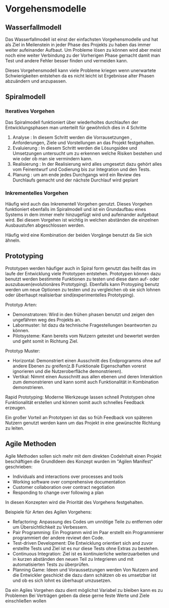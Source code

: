# Vorgehensmodelle



## Wasserfallmodell

Das Wasserfallmodell ist einst der einfachsten Vorgehensmodelle und hat als Ziel in Meilenstein in jeder Phase des Projekts zu haben das immer weiter aufeinander Aufbaut. Um Probleme lösen zu können wird aber meist noch eine weiter Verbindung zu der Vorherigen Phase gemacht damit man Test und andere Fehler besser finden und vermeiden kann. 

Dieses Vorgehensmodell kann viele Probleme kriegen wenn unerwartete Schwierigkeiten entstehen da es nicht leicht ist Ergebnisse alter Phasen abzuändern und anzupassen.

## Spiralmodell

### Iteratives Vorgehen

Das Spiralmodell funktioniert über wiederholtes durchlaufen der Entwicklungsphasen man unterteilt für gewöhnlich dies in 4 Schritte

1. Analyse : In diesem Schritt werden die Vorrausetzungen , Anforderungen, Ziele und Vorstellungen an das Projekt festgehalten.
2. Evaluierung : In diesem Schritt werden die Lösungsidee und Umsetzungen untersucht um zu erkennen welche Risiken bestehen und wie oder ob man sie vermindern kann.
3. Realisierung : In der Realisierung wird alles umgesetzt dazu gehört alles vom Feinentwurf und Codierung bis zur Integration und den Tests.
4. Planung : um am ende jedes Durchgangs wird ein Review des Durchlaufs gemacht und der nächste Durchlauf wird geplant

### Inkrementelles Vorgehen

Häufig wird auch das Inkrementell Vorgehen genutzt. Dieses Vorgehen funktioniert ebenfalls im Spiralmodell und ist ein Grundaufbau eines Systems in dem immer mehr hinzugefügt wird und aufeinander aufgebaut wird. Bei diesem Vorgehen ist wichtig in welchen abständen die einzelnen Ausbaustufen abgeschlossen werden. 

Häufig wird eine Kombination der beiden Vorgänge benutzt da Sie sich ähneln.

## Prototyping

Prototypen werden häufiger auch in Spiral form genutzt das heißt das im laufe der Entwicklung viele Prototypen entstehen. Prototypen können dazu benutzt werden bestimmte Funktionen zu testen und diese dann auf- oder auszubauen(evolutionäres Prototyping). Ebenfalls kann Protoyping benutz werden um neue Optionen zu testen und zu vergleichen ob sie sich lohnen oder überhaupt realisierbar sind(experimentelles Prototyping).

Prototyp Arten:

* Demonstratoren: Wird in den frühen phasen benutzt und zeigen den ungefähren weg des Projekts an.
* Labormuster: Ist dazu da technische Fragestellungen beantworten zu können.
* Pilotsysteme: Kann bereits vom Nutzern getestet und bewertet werden und geht somit in Richtung Ziel.

Prototyp Muster:

* Horizontal: Demonstriert einen Ausschnitt des Endprogramms ohne auf andere Ebenen zu greifen(z.B Funktionale Eigenschaften vorerst ignorieren und die Nutzeroberfläche demonstrieren).
* Vertikal: Nimmt einen Ausschnitt aus allen ebenen und deren Interaktion zum demonstrieren und kann somit auch Funktionalität in Kombination demonstrieren.

Rapid Prototyping:  Moderne Werkzeuge lassen schnell Prototypen ohne Funktionalität erstellen und können somit auch schnelles Feedback erzeugen.

Ein großer Vorteil an Prototypen ist das so früh Feedback von späteren Nutzern genutzt werden kann um das Projekt in eine gewünschte Richtung zu leiten.

## Agile Methoden

Agile Methoden sollen sich mehr mit dem direkten CodeInhalt einen Projekt beschäftigen die GrundIdeen des Konzept wurden im "Agilen Manifest" geschrieben:

* Individuals and interactions over processes and tools
*  Working software over comprehensive documentation
* Customer collaboration over contract negotiation
* Responding to change over following a plan

In diesen Konzepten wird die Priorität des Vorgehens festgehalten.

Beispiele für Arten des Agilen Vorgehens:

* Refactoring: Anpassung des Codes um unnötige Teile zu entfernen oder um Übersichtlichkeit zu Verbessern. 
* Pair Programming: Ein Programm wird im Paar erstellt ein Programmierer programmiert der andere reviewt den Code.
* Test-driven Development: Die Entwicklung orientiert sich and zuvor erstellte Tests und Ziel ist es nur diese Tests ohne Extras zu bestehen.
* Continuous Integration: Ziel ist es kontinuierliche weiterzuarbeiten und in kurzen abständen den neuen Teil zu Integrieren und mit automatisierten Tests zu überprüfen.
* Planning Game: Ideen und Voraussetzungen werden Von Nutzern and die Entwickler geschickt die dazu dann schätzen ob es umsetzbar ist und ob es sich lohnt es überhaupt umzusetzen.

Da ein Agiles Vorgehen dazu dient möglichst Variabel zu bleiben kann es zu Problemen Bei Verträgen geben da diese gerne feste Werte und Ziele einschließen wollen